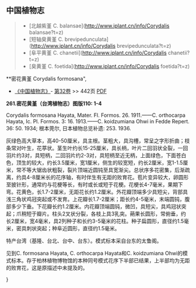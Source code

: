 

## 中国植物志

> * [北越紫堇  C.  balansae](http://www.iplant.cn/info/Corydalis balansae?t=z)
> * [短轴臭黄堇  C.  brevipedunculata](http://www.iplant.cn/info/Corydalis brevipedunculata?t=z)
> * [阜平黄堇  C.  chanetii](http://www.iplant.cn/info/Corydalis chanetii?t=z)
> * [臭黄堇  C.  foetida](http://www.iplant.cn/info/Corydalis foetida?t=z)

**密花黄堇 Corydalis formosana",

* [《中国植物志》](http://www.iplant.cn/frps)- [第32卷](http://www.iplant.cn/frps/vol/32) >> 442页 [PDF](http://www.iplant.cn/frps/pdf/32/442a.pdf)

**261.密花黄堇（台湾植物志）图版110: 1-4**

Corydalis formosana Hayata, Mater. Fl. Formos. 26. 1911.——C. orthocarpa Hayata, Ic. Pl. Formos. 3: 16. 1913.——C. koidzumiana Ohwi in Fedde Repert. 36: 50. 1934; 根本莞尔, 日本植物总览补遗: 253. 1936.

灰绿色高大草本，高40-50厘米，具主根。茎粗大，具沟槽，常呈之字形折曲；枝条常对叶生，花葶状。茎生叶约长15-25厘米，具长柄，叶片二回羽状全裂，一回羽片约3对，具短柄，二回羽片约2-3对，具短柄至近无柄，上面绿色，下面苍白色，顶生的较大，约长3.5厘米，宽1厘米，侧生的较宽短，约长2厘米，宽1-1.5厘米，常不等大锯齿状粗裂，裂片顶端近圆钝至具宽渐尖。总状序多花密集，后渐疏离，约具4-8厘米长的花序轴，有时伴生有无距的败育花。苞片变异较大，卵圆形至披针形，通常约与花梗等长，有时或长或短于花梗。花梗长4-7毫米，果期下弯。花黄色，长1.7-2厘米，无距花长约1.2厘米。外花瓣顶端多少具短尖，背部具浅三角状鸡冠突起或不发育。上花瓣长1.7-2厘米；距长约4-5毫米，末端圆钝，腹部多少下垂。下花瓣长约1.2厘米。内花瓣顶端圆钝，微凹，具短尖，具鸡冠状突起；爪稍短于瓣片。柱头2叉状分裂，各枝上具3乳突。蒴果长圆形，常俯垂，约长2厘米，宽4毫米，具2列种子和长约3-5毫米的花柱。种子扁圆形，直径约1.5毫米，密具刺状突起；种阜近圆形，直径约1.5毫米。

特产台湾（基隆、台北、台中、台东）。模式标本采自台东的太鲁阁。

见到C. formosana Hayata, C. orthocarpa Hayata和C. koidzumiana Ohwi的模式标本。存于柏林植物博物馆的本种同号模式花序下半部已结果，上半部均为无距的败育花，这是原描述中未提及的。

}